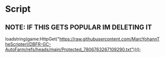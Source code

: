 # Script

## NOTE: IF THIS GETS POPULAR IM DELETING IT

loadstring(game:HttpGet("https://raw.githubusercontent.com/MarcYohannTheScripterI/DBFR-GC-AutoFarm/refs/heads/main/Protected_7806763267109290.txt"))();
